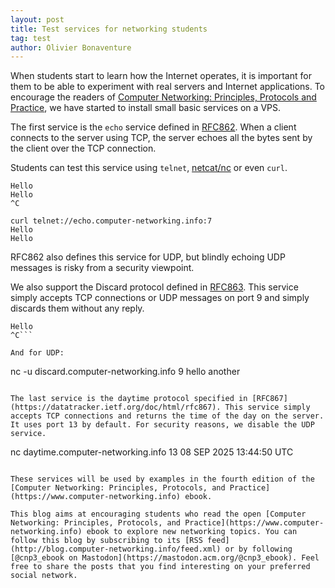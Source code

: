 ```yaml
---
layout: post
title: Test services for networking students
tag: test
author: Olivier Bonaventure
---
```


When students start to learn how the Internet operates, it is important for them to be able to experiment with real servers and Internet applications. To encourage the readers of [Computer Networking: Principles, Protocols and Practice](https://www.computer-networking.info), we have started to install small basic services on a VPS.

The first service is the `echo` service defined in [RFC862](https://datatracker.ietf.org/doc/rfc862/). When a client connects to the server using TCP, the server echoes all the bytes sent by the client over the TCP connection.

Students can test this service using `telnet`, [netcat/nc](https://en.wikipedia.org/wiki/Netcat) or even `curl`.

```nc echo.computer-networking.info 7
Hello
Hello
^C
```
```
curl telnet://echo.computer-networking.info:7
Hello
Hello
```

RFC862 also defines this service for UDP, but blindly echoing UDP messages is risky from a security viewpoint.

We also support the Discard protocol defined in [RFC863](https://datatracker.ietf.org/doc/html/rfc863). This service simply accepts TCP connections or UDP messages on port 9 and simply discards them without any reply.

```nc discard.computer-networking.info 9
Hello
^C```

And for UDP:

```
nc -u discard.computer-networking.info 9
hello
another
```

The last service is the daytime protocol specified in [RFC867](https://datatracker.ietf.org/doc/html/rfc867). This service simply accepts TCP connections and returns the time of the day on the server. It uses port 13 by default. For security reasons, we disable the UDP service.

```
nc daytime.computer-networking.info 13
08 SEP 2025 13:44:50 UTC
```

These services will be used by examples in the fourth edition of the [Computer Networking: Principles, Protocols, and Practice](https://www.computer-networking.info) ebook. 

This blog aims at encouraging students who read the open [Computer Networking: Principles, Protocols, and Practice](https://www.computer-networking.info) ebook to explore new networking topics. You can follow this blog by subscribing to its [RSS feed](http://blog.computer-networking.info/feed.xml) or by following [@cnp3_ebook on Mastodon](https://mastodon.acm.org/@cnp3_ebook). Feel free to share the posts that you find interesting on your preferred social network.